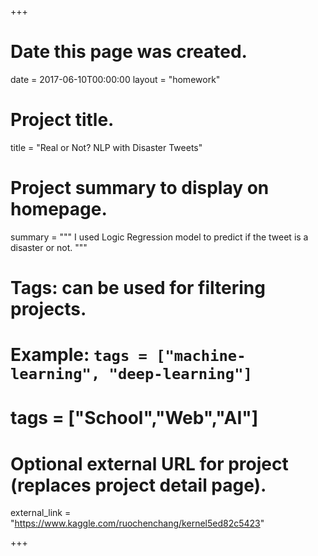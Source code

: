 +++
# Date this page was created.
date = 2017-06-10T00:00:00
layout = "homework"
  
  
# Project title.
title = "Real or Not? NLP with Disaster Tweets"

# Project summary to display on homepage.
summary = """
I used Logic Regression model to predict if the tweet is a disaster or not.
"""

# Tags: can be used for filtering projects.
# Example: `tags = ["machine-learning", "deep-learning"]`
# tags = ["School","Web","AI"]

# Optional external URL for project (replaces project detail page).
external_link = "https://www.kaggle.com/ruochenchang/kernel5ed82c5423"

+++
